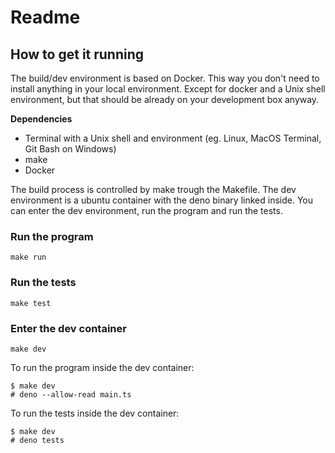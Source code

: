 # Readme

## How to get it running

The build/dev environment is based on Docker. This way you don't need to install anything in your local environment. Except for docker and a Unix shell environment, but that should be already on your development box anyway.

**Dependencies**

-   Terminal with a Unix shell and environment (eg. Linux, MacOS Terminal, Git Bash on Windows)
-   make
-   Docker

The build process is controlled by make trough the Makefile. The dev environment is a ubuntu container with the deno binary linked inside. You can enter the dev environment, run the program and run the tests.

### Run the program

```
make run
```

### Run the tests

```
make test
```

### Enter the dev container

```
make dev
```

To run the program inside the dev container:

```
$ make dev
# deno --allow-read main.ts
```

To run the tests inside the dev container:

```
$ make dev
# deno tests
```
